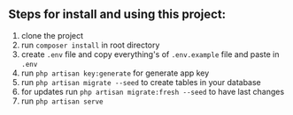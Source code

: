 ## Steps for install and using this project:

1. clone the project
2. run `composer install` in root directory
3. create `.env` file and copy everything's of `.env.example` file and paste in `.env`
4. run `php artisan key:generate` for generate app key
5. run `php artisan migrate --seed` to create tables in your database
6. for updates run `php artisan migrate:fresh --seed` to have last changes
7. run `php artisan serve`
